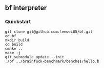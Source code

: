 ## bf interpreter

### Quickstart

```
git clone git@github.com:leewei05/bf.git
cd bf
mkdir build
cd build
cmake ..
make -j
git submodule update --init
./bf ../brainfuck-benchmark/benches/hello.b
```
